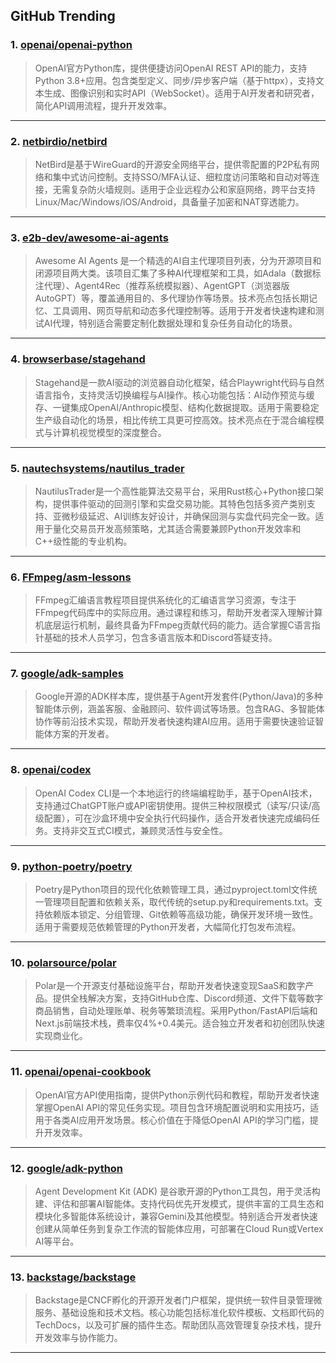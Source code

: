 ## GitHub Trending


### 1. [openai/openai-python](https://github.com/openai/openai-python)
> OpenAI官方Python库，提供便捷访问OpenAI REST API的能力，支持Python 3.8+应用。包含类型定义、同步/异步客户端（基于httpx），支持文本生成、图像识别和实时API（WebSocket）。适用于AI开发者和研究者，简化API调用流程，提升开发效率。
---

### 2. [netbirdio/netbird](https://github.com/netbirdio/netbird)
> NetBird是基于WireGuard的开源安全网络平台，提供零配置的P2P私有网络和集中式访问控制。支持SSO/MFA认证、细粒度访问策略和自动对等连接，无需复杂防火墙规则。适用于企业远程办公和家庭网络，跨平台支持Linux/Mac/Windows/iOS/Android，具备量子加密和NAT穿透能力。
---

### 3. [e2b-dev/awesome-ai-agents](https://github.com/e2b-dev/awesome-ai-agents)
> Awesome AI Agents 是一个精选的AI自主代理项目列表，分为开源项目和闭源项目两大类。该项目汇集了多种AI代理框架和工具，如Adala（数据标注代理）、Agent4Rec（推荐系统模拟器）、AgentGPT（浏览器版AutoGPT）等，覆盖通用目的、多代理协作等场景。技术亮点包括长期记忆、工具调用、网页导航和动态多代理控制等。适用于开发者快速构建和测试AI代理，特别适合需要定制化数据处理和复杂任务自动化的场景。
---

### 4. [browserbase/stagehand](https://github.com/browserbase/stagehand)
> Stagehand是一款AI驱动的浏览器自动化框架，结合Playwright代码与自然语言指令，支持灵活切换编程与AI操作。核心功能包括：AI动作预览与缓存、一键集成OpenAI/Anthropic模型、结构化数据提取。适用于需要稳定生产级自动化的场景，相比传统工具更可控高效。技术亮点在于混合编程模式与计算机视觉模型的深度整合。
---

### 5. [nautechsystems/nautilus_trader](https://github.com/nautechsystems/nautilus_trader)
> NautilusTrader是一个高性能算法交易平台，采用Rust核心+Python接口架构，提供事件驱动的回测引擎和实盘交易功能。其特色包括多资产类别支持、亚微秒级延迟、AI训练友好设计，并确保回测与实盘代码完全一致。适用于量化交易员开发高频策略，尤其适合需要兼顾Python开发效率和C++级性能的专业机构。
---

### 6. [FFmpeg/asm-lessons](https://github.com/FFmpeg/asm-lessons)
> FFmpeg汇编语言教程项目提供系统化的汇编语言学习资源，专注于FFmpeg代码库中的实际应用。通过课程和练习，帮助开发者深入理解计算机底层运行机制，最终具备为FFmpeg贡献代码的能力。适合掌握C语言指针基础的技术人员学习，包含多语言版本和Discord答疑支持。
---

### 7. [google/adk-samples](https://github.com/google/adk-samples)
> Google开源的ADK样本库，提供基于Agent开发套件(Python/Java)的多种智能体示例，涵盖客服、金融顾问、软件调试等场景。包含RAG、多智能体协作等前沿技术实现，帮助开发者快速构建AI应用。适用于需要快速验证智能体方案的开发者。
---

### 8. [openai/codex](https://github.com/openai/codex)
> OpenAI Codex CLI是一个本地运行的终端编程助手，基于OpenAI技术，支持通过ChatGPT账户或API密钥使用。提供三种权限模式（读写/只读/高级配置），可在沙盒环境中安全执行代码操作，适合开发者快速完成编码任务。支持非交互式CI模式，兼顾灵活性与安全性。
---

### 9. [python-poetry/poetry](https://github.com/python-poetry/poetry)
> Poetry是Python项目的现代化依赖管理工具，通过pyproject.toml文件统一管理项目配置和依赖关系，取代传统的setup.py和requirements.txt。支持依赖版本锁定、分组管理、Git依赖等高级功能，确保开发环境一致性。适用于需要规范依赖管理的Python开发者，大幅简化打包发布流程。
---

### 10. [polarsource/polar](https://github.com/polarsource/polar)
> Polar是一个开源支付基础设施平台，帮助开发者快速变现SaaS和数字产品。提供全栈解决方案，支持GitHub仓库、Discord频道、文件下载等数字商品销售，自动处理账单、税务等繁琐流程。采用Python/FastAPI后端和Next.js前端技术栈，费率仅4%+0.4美元。适合独立开发者和初创团队快速实现商业化。
---

### 11. [openai/openai-cookbook](https://github.com/openai/openai-cookbook)
> OpenAI官方API使用指南，提供Python示例代码和教程，帮助开发者快速掌握OpenAI API的常见任务实现。项目包含环境配置说明和实用技巧，适用于各类AI应用开发场景。核心价值在于降低OpenAI API的学习门槛，提升开发效率。
---

### 12. [google/adk-python](https://github.com/google/adk-python)
> Agent Development Kit (ADK) 是谷歌开源的Python工具包，用于灵活构建、评估和部署AI智能体。支持代码优先开发模式，提供丰富的工具生态和模块化多智能体系统设计，兼容Gemini及其他模型。特别适合开发者快速创建从简单任务到复杂工作流的智能体应用，可部署在Cloud Run或Vertex AI等平台。
---

### 13. [backstage/backstage](https://github.com/backstage/backstage)
> Backstage是CNCF孵化的开源开发者门户框架，提供统一软件目录管理微服务、基础设施和技术文档。核心功能包括标准化软件模板、文档即代码的TechDocs，以及可扩展的插件生态。帮助团队高效管理复杂技术栈，提升开发效率与协作能力。
---
